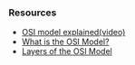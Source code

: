 ### Resources
- [OSI model explained(video)](https://youtu.be/vv4y_uOneC0)
- [What is the OSI Model?](https://www.cloudflare.com/en-in/learning/ddos/glossary/open-systems-interconnection-model-osi/)
- [Layers of the OSI Model](https://www.geeksforgeeks.org/layers-of-osi-model/)
